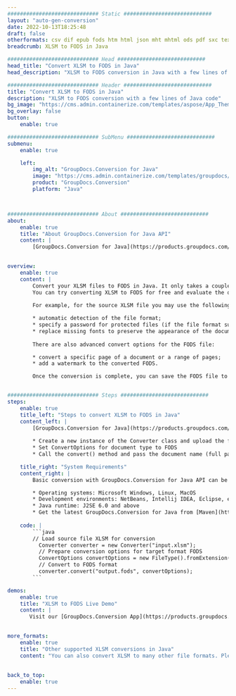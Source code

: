 ```yaml
---
############################# Static ############################
layout: "auto-gen-conversion"
date: 2022-10-13T18:25:48
draft: false
otherformats: csv dif epub fods htm html json mht mhtml ods pdf sxc tex tsv xlam xls xlsb xlsm xlsx xlt xltm xltx xml xps
breadcrumb: XLSM to FODS in Java

############################# Head ############################
head_title: "Convert XLSM to FODS in Java"
head_description: "XLSM to FODS conversion in Java with a few lines of code. Convert over 160 file formats using the GroupDocs document conversion API for Java"

############################# Header ############################
title: "Convert XLSM to FODS in Java"
description: "XLSM to FODS conversion with a few lines of Java code"
bg_image: "https://cms.admin.containerize.com/templates/aspose/App_Themes/V3/images/bg/header1.png"
bg_overlay: false
button:
    enable: true

############################# SubMenu ############################
submenu:
    enable: true

    left:
        img_alt: "GroupDocs.Conversion for Java"
        image: "https://cms.admin.containerize.com/templates/groupdocs/images/product-logos/90x90-noborder/groupdocs-conversion-java.png"
        product: "GroupDocs.Conversion"
        platform: "Java"



############################# About ############################
about:
    enable: true
    title: "About GroupDocs.Conversion for Java API"
    content: |
        [GroupDocs.Conversion for Java](https://products.groupdocs.com/conversion/java/) is an advanced file format conversion API for converting between popular image and document formats such as Microsoft Office, OpenDocument, PDF, HTML, email, CAD. and much more with just a few lines of code. The native API automatically detects the formats of the original documents and offers many options for customizing the converted documents. Along with the function of extracting information from a document, it also supports caching of the conversion results to the local disk by default. However, any type of cache storage can be supported by implementing the appropriate interfaces - Amazon S3, Dropbox, Google Drive, Windows Azure, Reddis, or any others.
    

overview:
    enable: true
    content: |
        Convert your XLSM files to FODS in Java. It only takes a couple of lines of Java code on any platform of your choice, such as Windows, Linux, macOS.
        You can try converting XLSM to FODS for free and evaluate the quality of the conversion results. Along with simple file conversion scripts, you can try more sophisticated options for loading the XLSM source file and storing the FODS output. 
        
        For example, for the source XLSM file you may use the following load options:

        * automatic detection of the file format;
        * specify a password for protected files (if the file format supports it);
        * replace missing fonts to preserve the appearance of the document.
        
        There are also advanced convert options for the FODS file:

        * convert a specific page of a document or a range of pages;
        * add a watermark to the converted FODS.

        Once the conversion is complete, you can save the FODS file to your local file path or to any third party storage such as FTP, Amazon S3, Google Drive, Dropbox etc. Please note - to convert XLSM to FODS, you do not need to install any additional software, such as MS Office, Open Office, Adobe Acrobat Reader etc.


############################# Steps ############################
steps:
    enable: true
    title_left: "Steps to convert XLSM to FODS in Java"
    content_left: |
        [GroupDocs.Conversion for Java](https://products.groupdocs.com/conversion/java/) allows developers to easily convert XLSM file to FODS with a few lines of code.
        
        * Create a new instance of the Converter class and upload the file XLSM with the full path
        * Set ConvertOptions for document type to FODS
        * Call the convert() method and pass the document name (full path) and format (FODS) as a parameter

    title_right: "System Requirements"
    content_right: |
        Basic conversion with GroupDocs.Conversion for Java API can be done with just a few lines of code. Our APIs are supported on all major platforms and operating systems. Before executing the code below, make sure you have the following prerequisites installed on your system.

        * Operating systems: Microsoft Windows, Linux, MacOS
        * Development environments: NetBeans, Intellij IDEA, Eclipse, etc.
        * Java runtime: J2SE 6.0 and above
        * Get the latest GroupDocs.Conversion for Java from [Maven](https://repository.groupdocs.com/webapp/#/artifacts/browse/tree/General/repo/com/groupdocs/groupdocs-conversion)
         
    code: |
        ```java    
        // Load source file XLSM for conversion
          Converter converter = new Converter("input.xlsm");
          // Prepare conversion options for target format FODS
          ConvertOptions convertOptions = new FileType().fromExtension("fods").getConvertOptions();
          // Convert to FODS format
          converter.convert("output.fods", convertOptions);
        ```

demos:
    enable: true
    title: "XLSM to FODS Live Demo"
    content: |
       Visit our [GroupDocs.Conversion App](https://products.groupdocs.app/conversion/family) website and try XLSM to FODS conversion now. The free demo has the following benefits
          

more_formats:
    enable: true
    title: "Other supported XLSM conversions in Java"
    content: "You can also convert XLSM to many other file formats. Please see the list below."
       
       
back_to_top:
    enable: true
---
```


